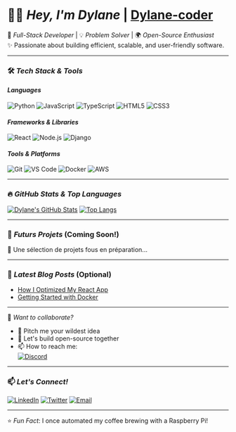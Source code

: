 # 👨‍💻 *Hey, I'm Dylane* | [Dylane-coder](https://github.com/Dylane-coder)

🚀 *Full-Stack Developer* | 💡 *Problem Solver* | 🌍 *Open-Source Enthusiast*  
✨ Passionate about building efficient, scalable, and user-friendly software.

---

### 🛠 *Tech Stack & Tools*

#### *Languages*
![Python](https://img.shields.io/badge/Python-3776AB?style=for-the-badge&logo=python&logoColor=white)
![JavaScript](https://img.shields.io/badge/JavaScript-F7DF1E?style=for-the-badge&logo=javascript&logoColor=black)
![TypeScript](https://img.shields.io/badge/TypeScript-3178C6?style=for-the-badge&logo=typescript&logoColor=white)
![HTML5](https://img.shields.io/badge/HTML5-E34F26?style=for-the-badge&logo=html5&logoColor=white)
![CSS3](https://img.shields.io/badge/CSS3-1572B6?style=for-the-badge&logo=css3&logoColor=white)

#### *Frameworks & Libraries*
![React](https://img.shields.io/badge/React-20232A?style=for-the-badge&logo=react&logoColor=61DAFB)
![Node.js](https://img.shields.io/badge/Node.js-339933?style=for-the-badge&logo=nodedotjs&logoColor=white)
![Django](https://img.shields.io/badge/Django-092E20?style=for-the-badge&logo=django&logoColor=white)

#### *Tools & Platforms*
![Git](https://img.shields.io/badge/Git-F05032?style=for-the-badge&logo=git&logoColor=white)
![VS Code](https://img.shields.io/badge/VS_Code-007ACC?style=for-the-badge&logo=visual-studio-code&logoColor=white)
![Docker](https://img.shields.io/badge/Docker-2496ED?style=for-the-badge&logo=docker&logoColor=white)
![AWS](https://img.shields.io/badge/AWS-232F3E?style=for-the-badge&logo=amazon-aws&logoColor=white)


---

### 🔥 *GitHub Stats & Top Languages*

[![Dylane's GitHub Stats](https://github-readme-stats.vercel.app/api?username=Dylane-coder&show_icons=true&theme=radical&hide_border=true)](https://github.com/Dylane-coder)
[![Top Langs](https://github-readme-stats.vercel.app/api/top-langs/?username=Dylane-coder&layout=compact&theme=radical&hide_border=true)](https://github.com/Dylane-coder)


---

### 🌟 *Futurs Projets* (Coming Soon!)  
🔮 Une sélection de projets fous en préparation...  

---

### 📝 *Latest Blog Posts* (Optional)
- [How I Optimized My React App](https://medium.com/@yourusername/link-to-post)  
- [Getting Started with Docker](https://medium.com/@yourusername/link-to-post)

---
👥 *Want to collaborate?*  
- 🚀 Pitch me your wildest idea  
- 🔧 Let's build open-source together  
- 📫 How to reach me:  
   [![Discord](https://img.shields.io/badge/Discord-7289DA?style=for-the-badge&logo=discord&logoColor=white)](https://discord.gg/tonlien)
---

### 📫 *Let's Connect!*
[![LinkedIn](https://img.shields.io/badge/LinkedIn-0077B5?style=for-the-badge&logo=linkedin&logoColor=white)](https://linkedin.com/in/yourprofile)
[![Twitter](https://img.shields.io/badge/Twitter-1DA1F2?style=for-the-badge&logo=twitter&logoColor=white)](https://twitter.com/yourhandle)
[![Email](https://img.shields.io/badge/Email-D14836?style=for-the-badge&logo=gmail&logoColor=white)](mailto:mariomigueldylanelokossousoton@gmail.com)

---


⭐ *Fun Fact*: I once automated my coffee brewing with a Raspberry Pi!
